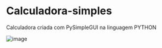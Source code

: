 # Calculadora-simples

Calculadora criada com PySimpleGUI na linguagem PYTHON


![image](https://user-images.githubusercontent.com/115076575/215294143-314997e1-64fc-44b3-8fea-dd6f5cada92f.png)
